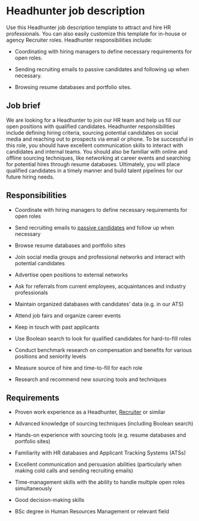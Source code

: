 # Headhunter job description
Use this Headhunter job description template to attract and hire HR professionals. You can also easily customize this template for in-house or agency Recruiter roles.
Headhunter responsibilities include:
* Coordinating with hiring managers to define necessary requirements for open roles.

* Sending recruiting emails to passive candidates and following up when necessary.

* Browsing resume databases and portfolio sites.


## Job brief

We are looking for a Headhunter to join our HR team and help us fill our open positions with qualified candidates.
Headhunter responsibilities include defining hiring criteria, sourcing potential candidates on social media and reaching out to prospects via email or phone. To be successful in this role, you should have excellent communication skills to interact with candidates and internal teams. You should also be familiar with online and offline sourcing techniques, like networking at career events and searching for potential hires through resume databases.
Ultimately, you will place qualified candidates in a timely manner and build talent pipelines for our future hiring needs.


## Responsibilities

* Coordinate with hiring managers to define necessary requirements for open roles

* Send recruiting emails to <a href="https://resources.workable.com/tutorial/sourcing-passive-candidates">passive candidates</a> and follow up when necessary

* Browse resume databases and portfolio sites

* Join social media groups and professional networks and interact with potential candidates

* Advertise open positions to external networks

* Ask for referrals from current employees, acquaintances and industry professionals

* Maintain organized databases with candidates’ data (e.g. in our ATS)

* Attend job fairs and organize career events

* Keep in touch with past applicants

* Use Boolean search to look for qualified candidates for hard-to-fill roles

* Conduct benchmark research on compensation and benefits for various positions and seniority levels

* Measure source of hire and time-to-fill for each role

* Research and recommend new sourcing tools and techniques


## Requirements

* Proven work experience as a Headhunter, <a href="https://resources.workable.com/recruiter-job-description" target="_blank" rel="noopener">Recruiter</a> or similar

* Advanced knowledge of sourcing techniques (including Boolean search)

* Hands-on experience with sourcing tools (e.g. resume databases and portfolio sites)

* Familiarity with HR databases and Applicant Tracking Systems (ATSs)

* Excellent communication and persuasion abilities (particularly when making cold calls and sending recruiting emails)

* Time-management skills with the ability to handle multiple open roles simultaneously

* Good decision-making skills

* BSc degree in Human Resources Management or relevant field
